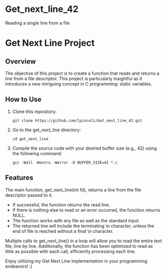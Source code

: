 # Get_next_line_42
Reading a single line from a file
<h1>Get Next Line Project</h1>
<h2>Overview</h2>
<p>The objective of this project is to create a function that reads and returns a line from a file descriptor. This project is particularly insightful as it introduces a new intriguing concept in C programming: static variables.</p>
<h2>How to Use</h2>
<ol>
  <li>Clone this repository:</li>
  <pre><code>git clone https://github.com/lpincoli/Get_next_line_42.git</code></pre>
  <li>Go to the get_next_line directory:</li>
  <pre><code>cd get_next_line</code></pre>
  <li>Compile the source code with your desired buffer size (e.g., 42) using the following command:</li>
  <pre><code>gcc -Wall -Wextra -Werror -D BUFFER_SIZE=42 *.c</code></pre>
</ol>
<h2>Features</h2>
<p>The main function, get_next_line(int fd), returns a line from the file descriptor passed to it.</p>
<ul>
  <li>If successful, the function returns the read line.</li>
  <li>If there is nothing else to read or an error occurred, the function returns NULL.</li>
  <li>The function works with any file as well as the standard input.</li>
  <li>The returned line will include the terminating \n character, unless the end of file is reached without a final \n character.</li>
</ul>
<p>Multiple calls to get_next_line() in a loop will allow you to read the entire text file, line by line. Additionally, the function has been optimized to read as little as possible with each call, efficiently processing each line.</p>

<p>Enjoy utilizing my Get Next Line implementation in your programming endeavors! :)</p>
